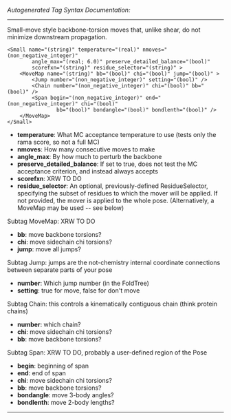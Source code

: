_Autogenerated Tag Syntax Documentation:_

---
Small-move style backbone-torsion moves that, unlike shear, do not minimize downstream propagation.

```
<Small name="(string)" temperature="(real)" nmoves="(non_negative_integer)"
        angle_max="(real; 6.0)" preserve_detailed_balance="(bool)"
        scorefxn="(string)" residue_selector="(string)" >
    <MoveMap name="(string)" bb="(bool)" chi="(bool)" jump="(bool)" >
        <Jump number="(non_negative_integer)" setting="(bool)" />
        <Chain number="(non_negative_integer)" chi="(bool)" bb="(bool)" />
        <Span begin="(non_negative_integer)" end="(non_negative_integer)" chi="(bool)"
                bb="(bool)" bondangle="(bool)" bondlenth="(bool)" />
    </MoveMap>
</Small>
```

-   **temperature**: What MC acceptance temperature to use (tests only the rama score, so not a full MC)
-   **nmoves**: How many consecutive moves to make
-   **angle_max**: By how much to perturb the backbone
-   **preserve_detailed_balance**: If set to true, does not test the MC acceptance criterion, and instead always accepts
-   **scorefxn**: XRW TO DO
-   **residue_selector**: An optional, previously-defined ResidueSelector, specifying the subset of residues to which the mover will be applied. If not provided, the mover is applied to the whole pose. (Alternatively, a MoveMap may be used -- see below)


Subtag MoveMap:   XRW TO DO

-   **bb**: move backbone torsions?
-   **chi**: move sidechain chi torsions?
-   **jump**: move all jumps?


Subtag Jump:   jumps are the not-chemistry internal coordinate connections between separate parts of your pose

-   **number**: Which jump number (in the FoldTree)
-   **setting**: true for move, false for don't move

Subtag Chain:   this controls a kinematically contiguous chain (think protein chains)

-   **number**: which chain?
-   **chi**: move sidechain chi torsions?
-   **bb**: move backbone torsions?

Subtag Span:   XRW TO DO, probably a user-defined region of the Pose

-   **begin**: beginning of span
-   **end**: end of span
-   **chi**: move sidechain chi torsions?
-   **bb**: move backbone torsions?
-   **bondangle**: move 3-body angles?
-   **bondlenth**: move 2-body lengths?

---

